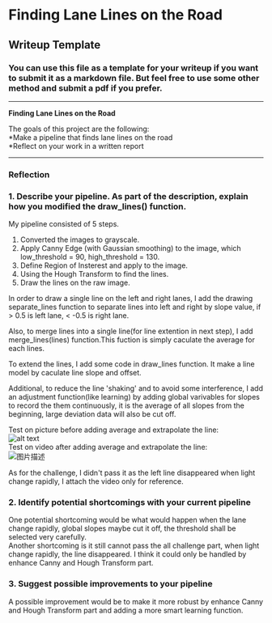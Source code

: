 # **Finding Lane Lines on the Road** 

## Writeup Template

### You can use this file as a template for your writeup if you want to submit it as a markdown file. But feel free to use some other method and submit a pdf if you prefer.

---

**Finding Lane Lines on the Road**

The goals of this project are the following:  
*Make a pipeline that finds lane lines on the road  
*Reflect on your work in a written report




---

### Reflection

### 1. Describe your pipeline. As part of the description, explain how you modified the draw_lines() function.

My pipeline consisted of 5 steps. 


1. Converted the images to grayscale.  
2. Apply Canny Edge (with Gaussian smoothing) to the image, which low_threshold = 90, high_threshold = 130. 
3. Define Region of Insterest and apply to the image. 
4. Using the Hough Transform to find the lines. 
5. Draw the lines on the raw image.

In order to draw a single line on the left and right lanes, I add the drawing separate_lines function to separate lines into left and right by slope value, if > 0.5 is left lane, < -0.5 is right lane.   

Also, to merge lines into a single line(for line extention in next step), I add merge_lines(lines) function.This fuction is simply caculate the average for each lines.  

To extend the lines, I add some code in draw_lines function. It make a line model by caculate line slope and offset.  

Additional, to reduce the line 'shaking' and to avoid some interference, I add an adjustment function(like learning) by adding global varivables for slopes to record the them continuously, it is the average of all slopes from the beginning, large deviation data will also be cut off.

Test on picture before adding average and extrapolate the line:   
![alt text](C:\Users\Instrumentation\Documents\GitHub\CarND-LaneLines-P1\test_videos_output\1.png)  
Test on video after adding average and extrapolate the line:  
![图片描述](C:\Users\Instrumentation\Documents\GitHub\CarND-LaneLines-P1\test_videos_output\2.png)  

As for the challenge, I didn't pass it as the left line disappeared when light change rapidly, I attach the video only for reference.

### 2. Identify potential shortcomings with your current pipeline

One potential shortcoming would be what would happen when the lane change rapidly, global slopes maybe cut it off, the threshold shall be selected very carefully.  
Another shortcoming is it still cannot pass the all challenge part, when light change rapidly, the line disappeared. I think it could only be handled by enhance Canny and Hough Transform part.


### 3. Suggest possible improvements to your pipeline

A possible improvement would be to make it more robust by enhance Canny and Hough Transform part and adding a more smart learning function.
